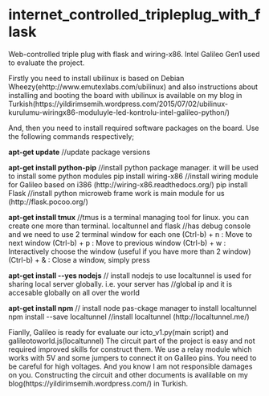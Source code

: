 # internet_controlled_tripleplug_with_flask
Web-controlled triple plug with flask and wiring-x86. Intel Galileo Gen1 used to evaluate the project. 

<p>
Firstly you need to install ubilinux is based on Debian Wheezy(ehttp://www.emutexlabs.com/ubilinux) and also instructions about installing and booting the board with ubilinux is available on my blog in Turkish(https://yildirimsemih.wordpress.com/2015/07/02/ubilinux-kurulumu-wiringx86-moduluyle-led-kontrolu-intel-galileo-python/)
</p>

<p>
And, then you need to install required software packages on the board. Use the following commands respectively;

<p>
<strong>apt-get update</strong> //update package versions
</p>
<p>
<strong>apt-get install python-pip</strong> //install python package manager. it will be used to install some python modules
    pip install wiring-x86  //install wiring module for Galileo based on i386 (http://wiring-x86.readthedocs.org/)
    pip install Flask  //install python microweb frame work is main module for us (http://flask.pocoo.org/)
</p>  
<p>
<strong>apt-get install tmux</strong>  //tmus is a terminal managing tool for linux. you can create one more than terminal. localtunnel and flask                         //has debug console and we need to use 2 terminal window for each one
    (Ctrl-b) + n : Move to next window
    (Ctrl-b) + p : Move to previous window
    (Ctrl-b) + w : Interactively choose the window (useful if you have more than 2 window)
    (Ctrl-b) + & : Close a window, simply press
</p>
<p>
<strong>apt-get install --yes nodejs</strong> // install nodejs to use localtunnel is used for sharing local server globally. i.e. your server has                              //global ip and it is accesable globally on all over the world
</p>
<p>
<strong>apt-get install npm</strong>  // install node pas-ckage manager to install localtunnel
    npm install --save localtunnel //install localtunnel (http://localtunnel.me/) 
</p>    
<p>
Fianlly, Galileo is ready for evaluate our icto_v1.py(main script) and galileotoworld.js(localtunnel)
The circuit part of the project is easy and not required improved skills for construct them. We use a relay module which works with 5V and some jumpers to connect it on Galileo pins.
You need to be careful for high voltages. And you know I am not responsible damages on you. 
Constructing the circuit and other documents is avalilable on my blog(https://yildirimsemih.wordpress.com/) in Turkish. 
</p>

